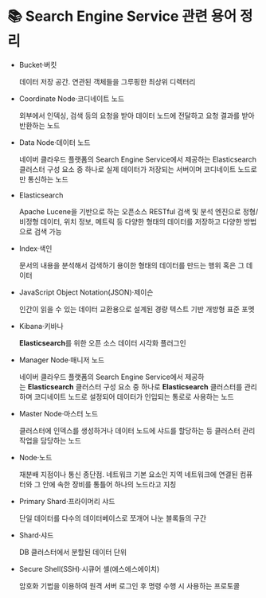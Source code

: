 # 📚 Search Engine Service 관련 용어 정리

- Bucket·버킷
    
    데이터 저장 공간. 연관된 객체들을 그루핑한 최상위 디렉터리
    
- Coordinate Node·코디네이트 노드
    
    외부에서 인덱싱, 검색 등의 요청을 받아 데이터 노드에 전달하고 요청 결과를 받아 반환하는 노드
    
- Data Node·데이터 노드
    
    네이버 클라우드 플랫폼의 Search Engine Service에서 제공하는 Elasticsearch 클러스터 구성 요소 중 하나로 실제 데이터가 저장되는 서버이며 코디네이트 노드로만 통신하는 노드
    
- Elasticsearch
    
    Apache Lucene을 기반으로 하는 오픈소스 RESTful 검색 및 분석 엔진으로 정형/비정형 데이터, 위치 정보, 메트릭 등 다양한 형태의 데이터를 저장하고 다양한 방법으로 검색 가능
    
- Index·색인
    
    문서의 내용을 분석해서 검색하기 용이한 형태의 데이터를 만드는 행위 혹은 그 데이터
    
- JavaScript Object Notation(JSON)·제이슨
    
    인간이 읽을 수 있는 데이터 교환용으로 설계된 경량 텍스트 기반 개방형 표준 포멧
    
- Kibana·키바나
    
    **Elasticsearch**를 위한 오픈 소스 데이터 시각화 플러그인
    
- Manager Node·매니저 노드
    
    네이버 클라우드 플랫폼의 Search Engine Service에서 제공하는 **Elasticsearch** 클러스터 구성 요소 중 하나로 **Elasticsearch** 클러스터를 관리하며 코디네이트 노드로 설정되어 데이터가 인입되는 통로로 사용하는 노드
    
- Master Node·마스터 노드
    
    클러스터에 인덱스를 생성하거나 데이터 노드에 샤드를 할당하는 등 클러스터 관리 작업을 담당하는 노드
    
- Node·노드
    
    재분배 지점이나 통신 종단점. 네트워크 기본 요소인 지역 네트워크에 연결된 컴퓨터와 그 안에 속한 장비를 통틀어 하나의 노드라고 지칭
    
- Primary Shard·프라이머리 샤드
    
    단일 데이터를 다수의 데이터베이스로 쪼개어 나눈 블록들의 구간
    
- Shard·샤드
    
    DB 클러스터에서 분할된 데이터 단위
    
- Secure Shell(SSH)·시큐어 셸(에스에스에이치)
    
    암호화 기법을 이용하여 원격 서버 로그인 후 명령 수행 시 사용하는 프로토콜